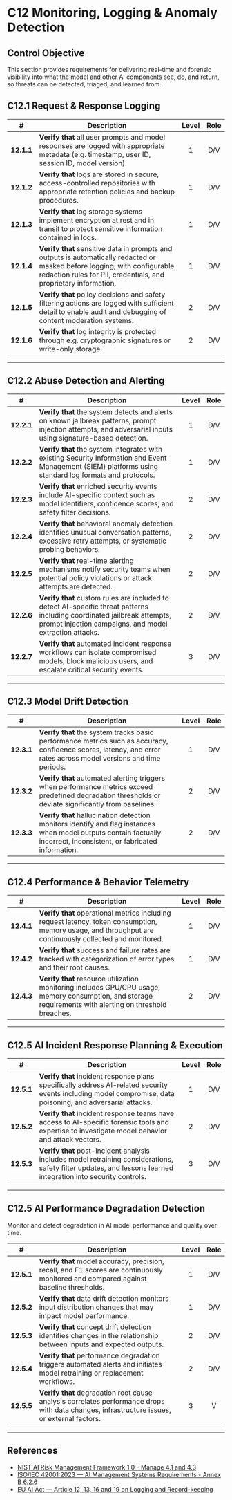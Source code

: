 # C12 Monitoring, Logging & Anomaly Detection

## Control Objective

This section provides requirements for delivering real-time and forensic visibility into what the model and other AI components see, do, and return, so threats can be detected, triaged, and learned from.

## C12.1 Request & Response Logging

| # | Description | Level | Role |
|:--------:|---------------------------------------------------------------------------------------------------------------------|:---:|:---:|
| **12.1.1** | **Verify that** all user prompts and model responses are logged with appropriate metadata (e.g. timestamp, user ID, session ID, model version). | 1   | D/V |
| **12.1.2** | **Verify that** logs are stored in secure, access-controlled repositories with appropriate retention policies and backup procedures. | 1   | D/V |
| **12.1.3** | **Verify that** log storage systems implement encryption at rest and in transit to protect sensitive information contained in logs. | 1   | D/V |
| **12.1.4** | **Verify that** sensitive data in prompts and outputs is automatically redacted or masked before logging, with configurable redaction rules for PII, credentials, and proprietary information. | 1   | D/V |
| **12.1.5** | **Verify that** policy decisions and safety filtering actions are logged with sufficient detail to enable audit and debugging of content moderation systems. | 2   | D/V |
| **12.1.6** | **Verify that** log integrity is protected through e.g. cryptographic signatures or write-only storage. | 2   | D/V |

---

## C12.2 Abuse Detection and Alerting

| # | Description | Level | Role |
|:--------:|---------------------------------------------------------------------------------------------------------------------|:---:|:---:|
| **12.2.1** | **Verify that** the system detects and alerts on known jailbreak patterns, prompt injection attempts, and adversarial inputs using signature-based detection. | 1   | D/V |
| **12.2.2** | **Verify that** the system integrates with existing Security Information and Event Management (SIEM) platforms using standard log formats and protocols. | 1   | D/V |
| **12.2.3** | **Verify that** enriched security events include AI-specific context such as model identifiers, confidence scores, and safety filter decisions. | 2   | D/V |
| **12.2.4** | **Verify that** behavioral anomaly detection identifies unusual conversation patterns, excessive retry attempts, or systematic probing behaviors. | 2   | D/V |
| **12.2.5** | **Verify that** real-time alerting mechanisms notify security teams when potential policy violations or attack attempts are detected. | 2   | D/V |
| **12.2.6** | **Verify that** custom rules are included to detect AI-specific threat patterns including coordinated jailbreak attempts, prompt injection campaigns, and model extraction attacks. | 2   | D/V |
| **12.2.7** | **Verify that** automated incident response workflows can isolate compromised models, block malicious users, and escalate critical security events. | 3   | D/V |

---

## C12.3 Model Drift Detection

| # | Description | Level | Role |
|:--------:|---------------------------------------------------------------------------------------------------------------------|:---:|:---:|
| **12.3.1** | **Verify that** the system tracks basic performance metrics such as accuracy, confidence scores, latency, and error rates across model versions and time periods. | 1   | D/V |
| **12.3.2** | **Verify that** automated alerting triggers when performance metrics exceed predefined degradation thresholds or deviate significantly from baselines. | 2   | D/V |
| **12.3.3** | **Verify that** hallucination detection monitors identify and flag instances when model outputs contain factually incorrect, inconsistent, or fabricated information. | 2   | D/V |

---

## C12.4 Performance & Behavior Telemetry

| # | Description | Level | Role |
|:--------:|---------------------------------------------------------------------------------------------------------------------|:---:|:---:|
| **12.4.1** | **Verify that** operational metrics including request latency, token consumption, memory usage, and throughput are continuously collected and monitored. | 1   | D/V |
| **12.4.2** | **Verify that** success and failure rates are tracked with categorization of error types and their root causes. | 1   | D/V |
| **12.4.3** | **Verify that** resource utilization monitoring includes GPU/CPU usage, memory consumption, and storage requirements with alerting on threshold breaches. | 2   | D/V |

---

## C12.5 AI Incident Response Planning & Execution

| # | Description | Level | Role |
|:--------:|---------------------------------------------------------------------------------------------------------------------|:---:|:---:|
| **12.5.1** | **Verify that** incident response plans specifically address AI-related security events including model compromise, data poisoning, and adversarial attacks. | 1   | D/V |
| **12.5.2** | **Verify that** incident response teams have access to AI-specific forensic tools and expertise to investigate model behavior and attack vectors. | 2   | D/V |
| **12.5.3** | **Verify that** post-incident analysis includes model retraining considerations, safety filter updates, and lessons learned integration into security controls. | 3   | D/V |

---

## C12.5 AI Performance Degradation Detection

Monitor and detect degradation in AI model performance and quality over time.

| # | Description | Level | Role |
|:--------:|---------------------------------------------------------------------------------------------------------------------|:---:|:---:|
| **12.5.1** | **Verify that** model accuracy, precision, recall, and F1 scores are continuously monitored and compared against baseline thresholds. | 1 | D/V |
| **12.5.2** | **Verify that** data drift detection monitors input distribution changes that may impact model performance. | 1 | D/V |
| **12.5.3** | **Verify that** concept drift detection identifies changes in the relationship between inputs and expected outputs. | 2 | D/V |
| **12.5.4** | **Verify that** performance degradation triggers automated alerts and initiates model retraining or replacement workflows. | 2 | D/V |
| **12.5.5** | **Verify that** degradation root cause analysis correlates performance drops with data changes, infrastructure issues, or external factors. | 3 | V |

---

## References

* [NIST AI Risk Management Framework 1.0 - Manage 4.1 and 4.3](https://nvlpubs.nist.gov/nistpubs/ai/nist.ai.100-1.pdf)
* [ISO/IEC 42001:2023 — AI Management Systems Requirements - Annex B 6.2.6](https://www.iso.org/standard/81230.html)
* [EU AI Act — Article 12, 13, 16 and 19 on Logging and Record-keeping](https://eur-lex.europa.eu/legal-content/EN/TXT/?uri=CELEX%3A32024R1689)
